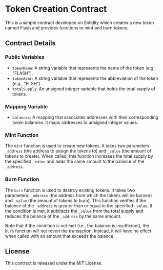 # Token Creation Contract

This is a simple contract developed on Solidity which creates a new token named Flash and provides functions to mint and burn tokens.

## Contract Details

### Public Variables

- `tokenName`: A string variable that represents the name of the token (e.g., "FLASH").
- `tokenAbbr`: A string variable that represents the abbreviation of the token (e.g., "FLSH").
- `totalSupply`: An unsigned integer variable that holds the total supply of tokens.

### Mapping Variable

- `balances`: A mapping that associates addresses with their corresponding token balances. It maps addresses to unsigned integer values.

### Mint Function

The `mint` function is used to create new tokens. It takes two parameters: `_address` (the address to assign the tokens to) and `_value` (the amount of tokens to create). When called, this function increases the total supply by the specified `_value` and adds the same amount to the balance of the `_address`.

### Burn Function

The `burn` function is used to destroy existing tokens. It takes two parameters: `_address` (the address from which the tokens will be burned) and `_value` (the amount of tokens to burn). This function verifies if the balance of the `_address` is greater than or equal to the specified `_value`. If the condition is met, it subtracts the `_value` from the total supply and reduces the balance of the `_address` by the same amount.

Note that if the condition is not met (i.e., the balance is insufficient), the `burn` function will not revert the transaction. Instead, it will have no effect when called with an amount that exceeds the balance.

## License

This contract is released under the MIT License.
